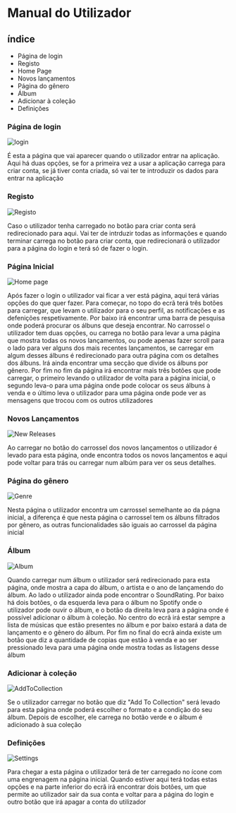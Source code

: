 # Manual do Utilizador
## índice
 * Página de login 
 * Registo
 * Home Page
 * Novos lançamentos
 * Página do gênero
 * Álbum
 * Adicionar à coleção
 * Definições
### Página de login 
![login](Anexos/ManualDoUtilizador/AppLogin.png)

É esta a página que vai aparecer quando o utilizador entrar na aplicação. Aqui há duas opções, se for a primeira vez a usar a aplicação carrega para criar conta, se já tiver conta criada, só vai ter te introduzir os dados para entrar na aplicação

### Registo
![Registo](Anexos/ManualDoUtilizador/AppRegister.png)

Caso o utilizador tenha carregado no botão para criar conta será redirecionado para aqui. Vai ter de intrduzir todas as informações e quando terminar carrega no botão para criar conta, que redirecionará o utilizador para a página do login e terá só de fazer o login.

### Página Inicial
![Home page](Anexos/ManualDoUtilizador/AppHomeScreen.png)

Após fazer o login o utilizador vai ficar a ver está página, aqui terá várias opções do que quer fazer. Para começar, no topo do ecrã terá três botões para carregar, que levam o utilizador para o seu perfil, as notificações e as defenições respetivamente. Por baixo irá encontrar uma barra de pesquisa onde poderá procurar os álbuns que deseja encontrar. No carrossel o utilizador tem duas opções, ou carrega no botão para levar a uma página que mostra todas os novos lançamentos, ou pode apenas fazer scroll para o lado para ver alguns dos mais recentes lançamentos, se carregar em algum desses álbuns é redirecionado para outra página com os detalhes dos álbuns. Irá ainda encontrar uma secção que divide os álbuns por gênero. Por fim no fim da página irá encontrar mais três botões que pode carregar, o primeiro levando o utilizador de volta para a página inicial, o segundo leva-o para uma página onde pode colocar os seus álbuns à venda e o último leva o utilizador para uma página onde pode ver as mensagens que trocou com os outros utilizadores
 
### Novos Lançamentos
![New Releases](Anexos/ManualDoUtilizador/AppNewReleases.png)

Ao carregar no botão do carrossel dos novos lançamentos o utilizador é levado para esta página, onde encontra todos os novos lançamentos e aqui pode voltar para trás ou carregar num albúm para ver os seus detalhes.

### Página do gênero
![Genre](Anexos/ManualDoUtilizador/AppGenre.png)

Nesta página o utilizador encontra um carrossel semelhante ao da págna inicial, a diferença é que nesta página o carrossel tem os álbuns filtrados por gênero, as outras funcionalidades são iguais ao carrossel da página inicial

### Álbum 
![Album](Anexos/ManualDoUtilizador/AppAlbum.png)

Quando carregar num álbum o utilizador será redirecionado para esta página, onde mostra a capa do álbum, o artista e o ano de lançamendo do álbum. Ao lado o utilizador ainda pode encontrar o SoundRating. Por baixo há dois botões, o da esquerda leva para o álbum no Spotify onde o utilizador pode ouvir o álbum, e o botão da direita leva para a página onde é possível adicionar o álbum à coleção. No centro do ecrã irá estar sempre a lista de músicas que estão presentes no álbum e por baixo estará a data de lançamento e o gênero do álbum. Por fim no final do ecrã ainda existe um botão que diz a quantidade de copias que estão à venda e ao ser pressionado leva para uma página onde mostra todas as listagens desse álbum

### Adicionar à coleção
![AddToCollection](Anexos/ManualDoUtilizador/AppAddToCollection.png)

Se o utilizador carregar no botão que diz "Add To Collection" será levado para esta página onde poderá escolher o formato e a condição do seu álbum. Depois de escolher, ele carrega no botão verde e o álbum é adicionado à sua coleção

### Definições 
![Settings](Anexos/ManualDoUtilizador/AppSettings.png)

Para chegar a esta página o utilizador terá de ter carregado no ícone com uma engrenagem na página inicial. Quando estiver aqui terá todas estas opções e na parte inferior do ecrã irá encontrar dois botões, um que permite ao utilizador sair da sua conta e voltar para a página do login e outro botão que irá apagar a conta do utilizador 
